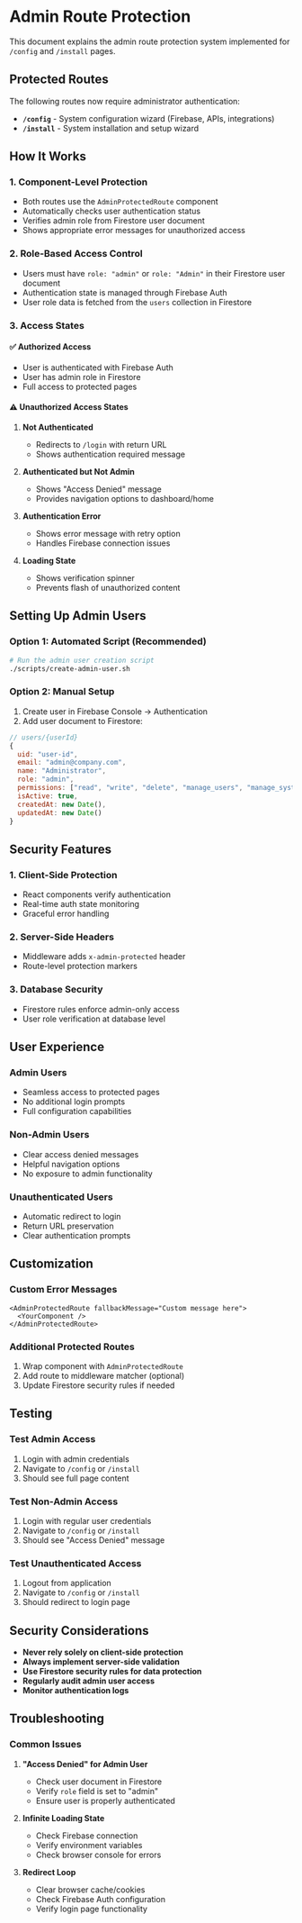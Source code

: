 # Admin Route Protection

This document explains the admin route protection system implemented for `/config` and `/install` pages.

## Protected Routes

The following routes now require administrator authentication:

- **`/config`** - System configuration wizard (Firebase, APIs, integrations)
- **`/install`** - System installation and setup wizard

## How It Works

### 1. Component-Level Protection
- Both routes use the `AdminProtectedRoute` component
- Automatically checks user authentication status
- Verifies admin role from Firestore user document
- Shows appropriate error messages for unauthorized access

### 2. Role-Based Access Control
- Users must have `role: "admin"` or `role: "Admin"` in their Firestore user document
- Authentication state is managed through Firebase Auth
- User role data is fetched from the `users` collection in Firestore

### 3. Access States

#### ✅ **Authorized Access**
- User is authenticated with Firebase Auth
- User has admin role in Firestore
- Full access to protected pages

#### ⚠️ **Unauthorized Access States**

1. **Not Authenticated**
   - Redirects to `/login` with return URL
   - Shows authentication required message

2. **Authenticated but Not Admin**
   - Shows "Access Denied" message
   - Provides navigation options to dashboard/home

3. **Authentication Error**
   - Shows error message with retry option
   - Handles Firebase connection issues

4. **Loading State**
   - Shows verification spinner
   - Prevents flash of unauthorized content

## Setting Up Admin Users

### Option 1: Automated Script (Recommended)
```bash
# Run the admin user creation script
./scripts/create-admin-user.sh
```

### Option 2: Manual Setup
1. Create user in Firebase Console → Authentication
2. Add user document to Firestore:
```javascript
// users/{userId}
{
  uid: "user-id",
  email: "admin@company.com", 
  name: "Administrator",
  role: "admin",
  permissions: ["read", "write", "delete", "manage_users", "manage_system"],
  isActive: true,
  createdAt: new Date(),
  updatedAt: new Date()
}
```

## Security Features

### 1. Client-Side Protection
- React components verify authentication
- Real-time auth state monitoring
- Graceful error handling

### 2. Server-Side Headers
- Middleware adds `x-admin-protected` header
- Route-level protection markers

### 3. Database Security
- Firestore rules enforce admin-only access
- User role verification at database level

## User Experience

### Admin Users
- Seamless access to protected pages
- No additional login prompts
- Full configuration capabilities

### Non-Admin Users
- Clear access denied messages
- Helpful navigation options
- No exposure to admin functionality

### Unauthenticated Users
- Automatic redirect to login
- Return URL preservation
- Clear authentication prompts

## Customization

### Custom Error Messages
```tsx
<AdminProtectedRoute fallbackMessage="Custom message here">
  <YourComponent />
</AdminProtectedRoute>
```

### Additional Protected Routes
1. Wrap component with `AdminProtectedRoute`
2. Add route to middleware matcher (optional)
3. Update Firestore security rules if needed

## Testing

### Test Admin Access
1. Login with admin credentials
2. Navigate to `/config` or `/install`
3. Should see full page content

### Test Non-Admin Access
1. Login with regular user credentials
2. Navigate to `/config` or `/install`
3. Should see "Access Denied" message

### Test Unauthenticated Access
1. Logout from application
2. Navigate to `/config` or `/install`
3. Should redirect to login page

## Security Considerations

- **Never rely solely on client-side protection**
- **Always implement server-side validation**
- **Use Firestore security rules for data protection**
- **Regularly audit admin user access**
- **Monitor authentication logs**

## Troubleshooting

### Common Issues

1. **"Access Denied" for Admin User**
   - Check user document in Firestore
   - Verify `role` field is set to "admin"
   - Ensure user is properly authenticated

2. **Infinite Loading State**
   - Check Firebase connection
   - Verify environment variables
   - Check browser console for errors

3. **Redirect Loop**
   - Clear browser cache/cookies
   - Check Firebase Auth configuration
   - Verify login page functionality
